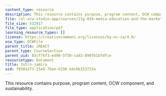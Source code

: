 ```yaml
---
content_type: resource
description: This resource contains purpose, program content, OCW component, and sustainability.
file: /ol-ocw-studio-app/courses/21g-034-media-education-and-the-marketplace-fall-2005/f850a37325e87bee6298b4c6b153733a_MIT21G_034F05_introtoprog.pdf
file_size: 532917
file_type: application/pdf
learning_resource_types: []
license: https://creativecommons.org/licenses/by-nc-sa/4.0/
ocw_type: OCWFile
parent_title: iREACT
parent_type: CourseSection
parent_uid: 83cf76f3-ed90-5f50-cad3-890fb1bfdfce
resourcetype: Document
title: Intro-jamira
uid: f850a373-25e8-7bee-6298-b4c6b153733a
---
```

This resource contains purpose, program content, OCW component, and sustainability.